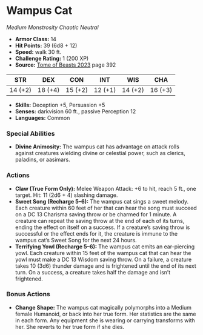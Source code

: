 # Wampus Cat

*Medium* *Monstrosity* *Chaotic Neutral*

- **Armor Class:** 14
- **Hit Points:** 39 (6d8 + 12)
- **Speed:** walk 30 ft.
- **Challenge Rating:** 1 (200 XP)
- **Source:** [Tome of Beasts 2023](https://koboldpress.com/kpstore/product/tome-of-beasts-1-2023-edition/) page 392

| STR | DEX | CON | INT | WIS | CHA |
| --- | --- | --- | --- | --- | --- |
| 14 (+2) | 18 (+4) | 15 (+2) | 12 (+1) | 14 (+2) | 16 (+3) |

- **Skills:** Deception +5, Persuasion +5
- **Senses:** darkvision 60 ft., passive Perception 12
- **Languages:** Common

### Special Abilities

- **Divine Animosity:** The wampus cat has advantage on attack rolls against creatures wielding divine or celestial power, such as clerics, paladins, or aasimars.

### Actions

- **Claw (True Form Only):** Melee Weapon Attack: +6 to hit, reach 5 ft., one target. Hit: 11 (2d6 + 4) slashing damage.
- **Sweet Song (Recharge 5–6):** The wampus cat sings a sweet melody. Each creature within 60 feet of her that can hear the song must succeed on a DC 13 Charisma saving throw or be charmed for 1 minute. A creature can repeat the saving throw at the end of each of its turns, ending the effect on itself on a success. If a creature’s saving throw is successful or the effect ends for it, the creature is immune to the wampus cat’s Sweet Song for the next 24 hours.
- **Terrifying Yowl (Recharge 5–6):** The wampus cat emits an ear-piercing yowl. Each creature within 15 feet of the wampus cat that can hear the yowl must make a DC 13 Wisdom saving throw. On a failure, a creature takes 10 (3d6) thunder damage and is frightened until the end of its next turn. On a success, a creature takes half the damage and isn’t frightened.

### Bonus Actions

- **Change Shape:** The wampus cat magically polymorphs into a Medium female Humanoid, or back into her true form. Her statistics are the same in each form. Any equipment she is wearing or carrying transforms with her. She reverts to her true form if she dies.
